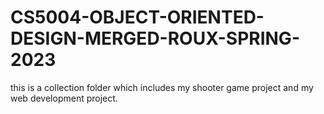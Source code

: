 # CS5004-OBJECT-ORIENTED-DESIGN-MERGED-ROUX-SPRING-2023
this is a collection folder which includes my shooter game project and my web development project.
